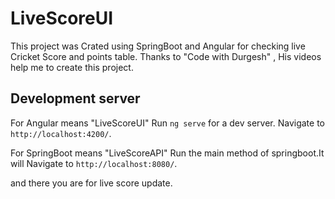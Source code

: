 # LiveScoreUI

This project was Crated using SpringBoot and Angular for checking live Cricket Score and points table.
Thanks to "Code with Durgesh" , His videos help me to create this project.

## Development server

For Angular means "LiveScoreUI"
Run `ng serve` for a dev server. Navigate to `http://localhost:4200/`. 

For SpringBoot means "LiveScoreAPI"
Run the main method of springboot.It will Navigate to `http://localhost:8080/`. 

and there you are for live score update.
